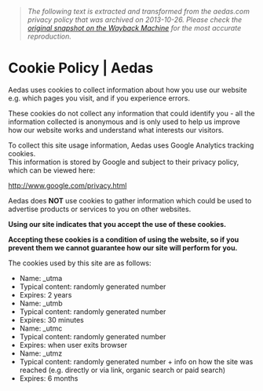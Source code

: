 > *The following text is extracted and transformed from the aedas.com privacy policy that was archived on 2013-10-26. Please check the [original snapshot on the Wayback Machine](https://web.archive.org/web/20131026010708id_/http%3A//www.aedas.com/Cookies) for the most accurate reproduction.*

# Cookie Policy | Aedas

Aedas uses cookies to collect information about how you use our website e.g. which pages you visit, and if you experience errors.

These cookies do not collect any information that could identify you - all the information collected is anonymous and is only used to help us improve how our website works and understand what interests our visitors.

To collect this site usage information, Aedas uses Google Analytics tracking cookies.  
This information is stored by Google and subject to their privacy policy, which can be viewed here:

<http://www.google.com/privacy.html>

Aedas does **NOT** use cookies to gather information which could be used to advertise products or services to you on other websites.

**Using our site indicates that you accept the use of these cookies.**

**Accepting these cookies is a condition of using the website, so if you prevent them we cannot guarantee how our site will perform for you.**

The cookies used by this site are as follows:

  * Name: _utma
  * Typical content: randomly generated number
  * Expires: 2 years
  * Name: _utmb
  * Typical content: randomly generated number
  * Expires: 30 minutes
  * Name: _utmc
  * Typical content: randomly generated number
  * Expires: when user exits browser
  * Name: _utmz
  * Typical content: randomly generated number + info on how the site was reached (e.g. directly or via link, organic search or paid search)
  * Expires: 6 months


